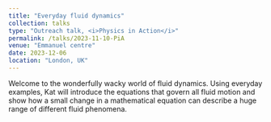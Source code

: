```yaml
---
title: "Everyday fluid dynamics"
collection: talks
type: "Outreach talk, <i>Physics in Action</i>"
permalink: /talks/2023-11-10-PiA
venue: "Emmanuel centre"
date: 2023-12-06
location: "London, UK"
---
```


Welcome to the wonderfully wacky world of fluid dynamics. Using everyday examples, Kat will introduce the equations that govern all fluid motion and show how a small change in a mathematical equation can describe a huge range of different fluid phenomena.